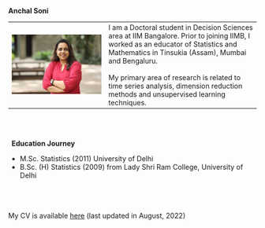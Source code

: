 <heading>
  <b>
    Anchal Soni
  </b>
</heading>

<table class="wide">
  <tr>
    <td class="left">
      <img id="frontphoto" src="Anchal_Soni_new.jpeg" alt="" />
    </td>
    &nbsp; &nbsp; &nbsp; &nbsp; 
    <td class="left">
      I am a Doctoral student in Decision Sciences area at IIM Bangalore. Prior to joining IIMB, I worked as an educator of Statistics and Mathematics in Tinsukia (Assam), Mumbai and Bengaluru. 
      <br>
      <br>
      My primary area of research is related to time series analysis, dimension reduction methods and unsupervised learning techniques.
      <br>
    </td>
  </tr>
</table>
  
<br>
<br>


<b>&nbsp;&nbsp;Education&nbsp;Journey</b>
<br/>
- M.Sc. Statistics (2011) University of Delhi
- B.Sc. (H) Statistics (2009) from Lady Shri Ram College, University of Delhi

<br>
<br>
<br> My CV is available <a href="https://github.com/anchal-soni/Anchal-Soni/blob/main/AnchalSoni.pdf">here</a> (last updated in August, 2022)


